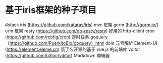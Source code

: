 # 基于iris框架的种子项目
#stack
iris (https://github.com/kataras/iris) mvc 框架
gorm (http://gorm.io/) orm 框架
resty (https://github.com/go-resty/resty) 好用的 http-client
cron (https://github.com/robfig/cron) 定时任务
goquery（https://github.com/PuerkitoBio/goquery）html dom 元素解析
Element-UI (https://element.eleme.cn) 饿了么开源的基于 vue.js 的前端库
vditor (https://github.com/b3log/vditor) Markdown 编辑器